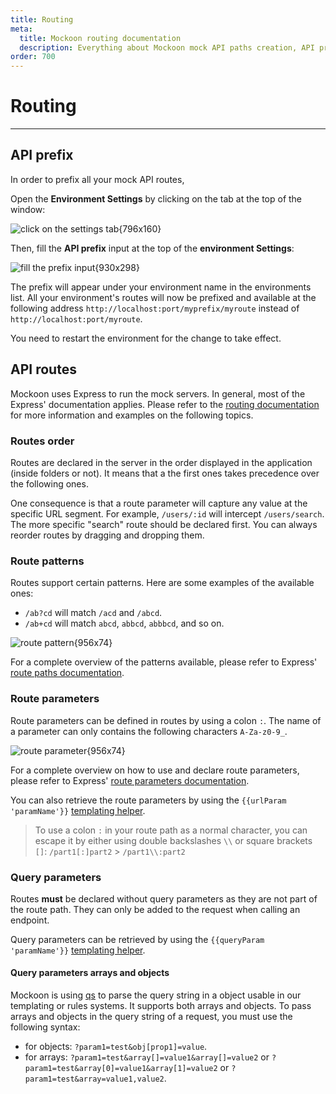 ```yaml
---
title: Routing
meta:
  title: Mockoon routing documentation
  description: Everything about Mockoon mock API paths creation, API prefix, route parameters, query strings, wildcards and more
order: 700
---
```


# Routing

---

## API prefix

In order to prefix all your mock API routes,

Open the **Environment Settings** by clicking on the tab at the top of the window:

![click on the settings tab{796x160}](docs-img:open-environment-settings.png)

Then, fill the **API prefix** input at the top of the **environment Settings**:

![fill the prefix input{930x298}](docs-img:environment-prefix.png)

The prefix will appear under your environment name in the environments list. All your environment's routes will now be prefixed and available at the following address `http://localhost:port/myprefix/myroute` instead of `http://localhost:port/myroute`.

You need to restart the environment for the change to take effect.

## API routes

Mockoon uses Express to run the mock servers. In general, most of the Express' documentation applies. Please refer to the [routing documentation](https://expressjs.com/en/guide/routing.html) for more information and examples on the following topics.

### Routes order

Routes are declared in the server in the order displayed in the application (inside folders or not). It means that a the first ones takes precedence over the following ones.

One consequence is that a route parameter will capture any value at the specific URL segment. For example, `/users/:id` will intercept `/users/search`. The more specific "search" route should be declared first. You can always reorder routes by dragging and dropping them.

### Route patterns

Routes support certain patterns. Here are some examples of the available ones:

- `/ab?cd` will match `/acd` and `/abcd`.
- `/ab+cd` will match `abcd`, `abbcd`, `abbbcd`, and so on.

![route pattern{956x74}](docs-img:route-patterns.png)

For a complete overview of the patterns available, please refer to Express' [route paths documentation](https://expressjs.com/en/guide/routing.html#route-paths).

### Route parameters

Route parameters can be defined in routes by using a colon `:`. The name of a parameter can only contains the following characters `A-Za-z0-9_`.

![route parameter{956x74}](docs-img:route-params.png)

For a complete overview on how to use and declare route parameters, please refer to Express' [route parameters documentation](https://expressjs.com/en/guide/routing.html#route-parameters).

You can also retrieve the route parameters by using the `{{urlParam 'paramName'}}` [templating helper](docs:templating/mockoon-request-helpers#urlparam).

> To use a colon `:` in your route path as a normal character, you can escape it by either using double backslashes `\\` or square brackets `[]`:
> `/part1[:]part2` > `/part1\\:part2`

### Query parameters

Routes **must** be declared without query parameters as they are not part of the route path. They can only be added to the request when calling an endpoint.

Query parameters can be retrieved by using the `{{queryParam 'paramName'}}` [templating helper](docs:templating/mockoon-request-helpers#queryparam).

#### Query parameters arrays and objects

Mockoon is using [qs](https://www.npmjs.com/package/qs) to parse the query string in a object usable in our templating or rules systems. It supports both arrays and objects.
To pass arrays and objects in the query string of a request, you must use the following syntax:

- for objects: `?param1=test&obj[prop1]=value`.
- for arrays: `?param1=test&array[]=value1&array[]=value2` or `?param1=test&array[0]=value1&array[1]=value2` or `?param1=test&array=value1,value2`.
